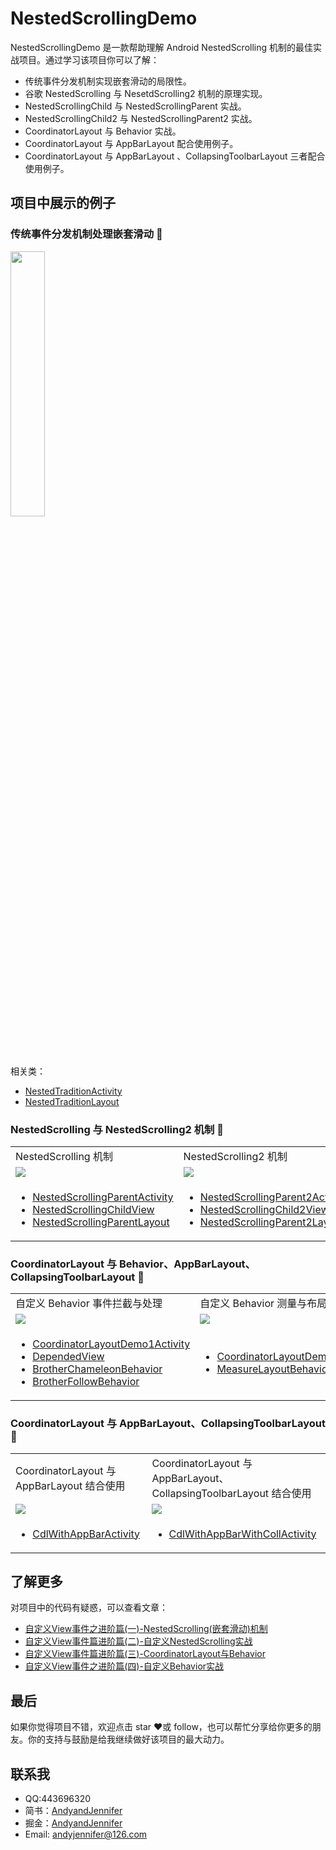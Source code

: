 # NestedScrollingDemo

NestedScrollingDemo 是一款帮助理解 Android NestedScrolling 机制的最佳实战项目。通过学习该项目你可以了解：

- 传统事件分发机制实现嵌套滑动的局限性。
- 谷歌 NestedScrolling 与 NesetdScrolling2 机制的原理实现。
- NestedScrollingChild 与 NestedScrollingParent 实战。
- NestedScrollingChild2 与 NestedScrollingParent2 实战。
- CoordinatorLayout 与 Behavior 实战。
- CoordinatorLayout 与 AppBarLayout 配合使用例子。
- CoordinatorLayout 与 AppBarLayout 、CollapsingToolbarLayout 三者配合使用例子。

## 项目中展示的例子

### 传统事件分发机制处理嵌套滑动 🐣

<img src = "https://upload-images.jianshu.io/upload_images/2824145-bbfad8e448c64369.gif?imageMogr2/auto-orient/strip|imageView2/2/w/768" width =33% />
  
相关类：

- [NestedTraditionActivity](https://github.com/AndyJennifer/NestedScrollingDemo/blob/master/app/src/main/java/com/jennifer/andy/nestedscrollingdemo/ui/nested/NestedTraditionActivity.java)
- [NestedTraditionLayout](https://github.com/AndyJennifer/NestedScrollingDemo/blob/master/app/src/main/java/com/jennifer/andy/nestedscrollingdemo/view/NestedTraditionLayout.java)

### NestedScrolling 与 NestedScrolling2 机制 🐘

<table>

 <tr>
    <td> NestedScrolling 机制</td>
    <td> NestedScrolling2 机制</td>
    <td> NestedScrolling2 机制实战例子</td>
</tr>

<tr>
    <td>
        <img src = "https://upload-images.jianshu.io/upload_images/2824145-bd2f335f1bc836f6.gif?imageMogr2/auto-orient/strip|imageView2/2/w/768"/>
    </td>
    <td>
        <img src = "https://upload-images.jianshu.io/upload_images/2824145-c349758a58c31a70.gif?imageMogr2/auto-orient/strip|imageView2/2/w/768"/>
    </td>
    <td>
        <img src ="https://upload-images.jianshu.io/upload_images/2824145-43906a69074a562b.gif?imageMogr2/auto-orient/strip|imageView2/2/w/768"/>
    </td>
</tr>

<tr>
    <td>
        <ul>
            <li>
             <a href ="https://github.com/AndyJennifer/NestedScrollingDemo/blob/master/app/src/main/java/com/jennifer/andy/nestedscrollingdemo/ui/nested/NestedScrollingParentActivity.java">NestedScrollingParentActivity</a>
            </li>
            <li>
             <a href ="https://github.com/AndyJennifer/NestedScrollingDemo/blob/master/app/src/main/java/com/jennifer/andy/nestedscrollingdemo/ui/nested/normal_form/NestedScrollingChildView.java">NestedScrollingChildView</a>
            </li>
             <li>
             <a href ="https://github.com/AndyJennifer/NestedScrollingDemo/blob/master/app/src/main/java/com/jennifer/andy/nestedscrollingdemo/view/NestedScrollingParentLayout.java">NestedScrollingParentLayout</a>
            </li>
        </ul>
    </td>
    <td>
         <ul>
            <li>
             <a href ="https://github.com/AndyJennifer/NestedScrollingDemo/blob/master/app/src/main/java/com/jennifer/andy/nestedscrollingdemo/ui/nested/NestedScrollingParent2Activity.java">NestedScrollingParent2Activity</a>
            </li>
            <li>
             <a href ="https://github.com/AndyJennifer/NestedScrollingDemo/blob/master/app/src/main/java/com/jennifer/andy/nestedscrollingdemo/ui/nested/normal_form/NestedScrollingChild2View.java">NestedScrollingChild2View</a>
            </li>
             <li>
             <a href ="https://github.com/AndyJennifer/NestedScrollingDemo/blob/master/app/src/main/java/com/jennifer/andy/nestedscrollingdemo/view/NestedScrollingParent2Layout.java">NestedScrollingParent2Layout</a>
            </li>
        </ul>
    </td>
     <td>
        <ul>
            <li>
             <a href ="https://github.com/AndyJennifer/NestedScrollingDemo/blob/master/app/src/main/java/com/jennifer/andy/nestedscrollingdemo/ui/nested/NestedScrolling2DemoActivity.java">NestedScrolling2DemoActivity</a>
            </li>
             <li>
             <a href ="https://github.com/AndyJennifer/NestedScrollingDemo/blob/master/app/src/main/java/com/jennifer/andy/nestedscrollingdemo/view/StickyNavLayout.java">StickyNavLayout</a>
            </li>
        </ul>
    </td>
</tr>
</table>

### CoordinatorLayout 与 Behavior、AppBarLayout、CollapsingToolbarLayout 🐠

<table>
    <tr>
        <td>自定义 Behavior 事件拦截与处理</td>
        <td>自定义 Behavior 测量与布局</td>
        <td>Behavior 嵌套滑动交互效果</td>
    </tr>
    <tr>
        <td> 
            <img src = "https://upload-images.jianshu.io/upload_images/2824145-20393bdaea298a65.gif?imageMogr2/auto-orient/strip|imageView2/2/w/768"/>
        </td>
        <td> 
            <img src = "https://upload-images.jianshu.io/upload_images/2824145-9a7e4b5c1ff161ce.gif?imageMogr2/auto-orient/strip"/>
        </td>
        <td> 
            <img src = "https://upload-images.jianshu.io/upload_images/2824145-dd0938819defe740.gif?imageMogr2/auto-orient/strip"/>
        </td>
    </tr>
    <tr>
        <td>
            <ul>
                 <li> 
                    <a href ="https://github.com/AndyJennifer/NestedScrollingDemo/blob/master/app/src/main/java/com/jennifer/andy/nestedscrollingdemo/ui/cdl/CoordinatorLayoutDemo1Activity.java">CoordinatorLayoutDemo1Activity</a>
                </li>
                <li> 
                    <a href ="https://github.com/AndyJennifer/NestedScrollingDemo/blob/master/app/src/main/java/com/jennifer/andy/nestedscrollingdemo/view/DependedView.java">DependedView</a>
                </li>
                <li> 
                    <a href ="https://github.com/AndyJennifer/NestedScrollingDemo/blob/master/app/src/main/java/com/jennifer/andy/nestedscrollingdemo/ui/cdl/behavior/BrotherChameleonBehavior.java">BrotherChameleonBehavior</a>
                </li>
                <li> 
                    <a href ="https://github.com/AndyJennifer/NestedScrollingDemo/blob/master/app/src/main/java/com/jennifer/andy/nestedscrollingdemo/ui/cdl/behavior/BrotherFollowBehavior.java">BrotherFollowBehavior</a>
                </li>
            <ul>
        </td>
        <td>
            <ul>
                 <li> 
                    <a href ="https://github.com/AndyJennifer/NestedScrollingDemo/blob/master/app/src/main/java/com/jennifer/andy/nestedscrollingdemo/ui/cdl/CoordinatorLayoutDemo3Activity.java">CoordinatorLayoutDemo3Activity</a>
                </li>
                <li> 
                    <a href ="https://github.com/AndyJennifer/NestedScrollingDemo/blob/master/app/src/main/java/com/jennifer/andy/nestedscrollingdemo/ui/cdl/behavior/MeasureLayoutBehavior.java">MeasureLayoutBehavior</a>
                </li>
            </ul>
        </td>
        <td>
           <ul>
                <li> 
                    <a href ="https://github.com/AndyJennifer/NestedScrollingDemo/blob/master/app/src/main/java/com/jennifer/andy/nestedscrollingdemo/ui/cdl/CoordinatorLayoutDemo4Activity.java">CoordinatorLayoutDemo4Activity</a>
                </li>
                <li> 
                    <a href ="https://github.com/AndyJennifer/NestedScrollingDemo/blob/master/app/src/main/java/com/jennifer/andy/nestedscrollingdemo/ui/cdl/behavior/NestedHeaderBehavior.java">NestedHeaderBehavior</a>
                </li>
                <li> 
                    <a href ="https://github.com/AndyJennifer/NestedScrollingDemo/blob/master/app/src/main/java/com/jennifer/andy/nestedscrollingdemo/ui/cdl/behavior/ScrollingViewBehavior.java">ScrollingViewBehavior</a>
                </li>
            </ul>
        </td>
    </tr>
</table>

### CoordinatorLayout 与 AppBarLayout、CollapsingToolbarLayout 🎉

<table>
    <tr>
        <td>CoordinatorLayout 与 AppBarLayout 结合使用</td>
        <td>CoordinatorLayout 与 AppBarLayout、CollapsingToolbarLayout 结合使用</td>
    </tr>
    <tr>
        <td>
        <img src = "https://upload-images.jianshu.io/upload_images/2824145-35945dc8352afe76.gif?imageMogr2/auto-orient/strip"/>
        </td>
        <td>
          <img src="https://upload-images.jianshu.io/upload_images/2824145-389555500f6056dd.gif?imageMogr2/auto-orient/strip"/>
        </td>
    </tr>
    <tr>
        <td>
            <ul>
                <li>
                 <a href="https://github.com/AndyJennifer/NestedScrollingDemo/blob/master/app/src/main/java/com/jennifer/andy/nestedscrollingdemo/ui/abl/CdlWithAppBarActivity.java">CdlWithAppBarActivity</a>
                </li>
            </ul>
        </td>
        <td>
            <ul>
                <li>
                 <a href="https://github.com/AndyJennifer/NestedScrollingDemo/blob/master/app/src/main/java/com/jennifer/andy/nestedscrollingdemo/ui/abl/CdlWithAppBarWithCollActivity.java">CdlWithAppBarWithCollActivity</a>
                </li>
            </ul>
        </td>
    </tr>
</table>

## 了解更多

对项目中的代码有疑惑，可以查看文章：

- [自定义View事件之进阶篇(一)-NestedScrolling(嵌套滑动)机制](https://juejin.im/post/5d3e639e51882508dc163606)
- [自定义View事件篇进阶篇(二)-自定义NestedScrolling实战](https://juejin.im/post/5d3e860be51d454f6f16ecf0)
- [自定义View事件篇进阶篇(三)-CoordinatorLayout与Behavior](https://juejin.im/post/5d430c5a6fb9a06aeb109d56)
- [自定义View事件之进阶篇(四)-自定义Behavior实战](https://juejin.im/post/5d43be5af265da03c81501a1)

## 最后

如果你觉得项目不错，欢迎点击 star ❤️或 follow，也可以帮忙分享给你更多的朋友。你的支持与鼓励是给我继续做好该项目的最大动力。

## 联系我

- QQ:443696320
- 简书：[AndyandJennifer](https://www.jianshu.com/users/921c778fb5e1/timeline)
- 掘金：[AndyandJennifer](https://juejin.im/user/5acc1ea06fb9a028bc2e0fc1)
- Email: [andyjennifer@126.com](andyjennifer@126.com)

